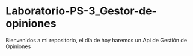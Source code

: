 # Laboratorio-PS-3_Gestor-de-opiniones
Bienvenidos a mi repositorio, el día de hoy haremos un Api de Gestión de Opiniones 
